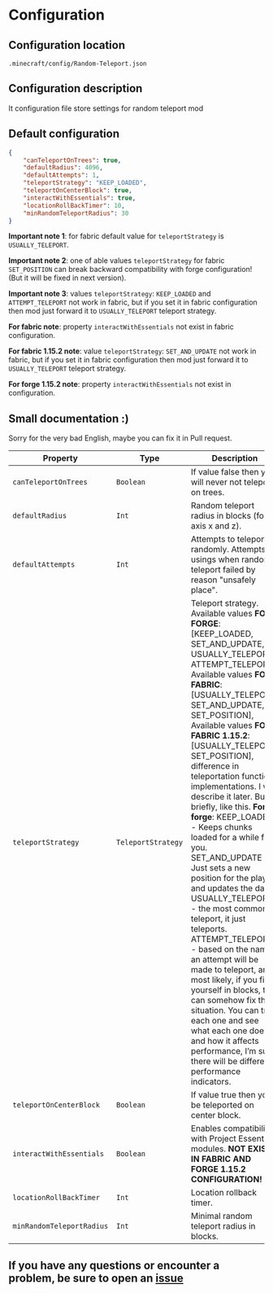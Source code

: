 # Configuration

## Configuration location

```none
.minecraft/config/Random-Teleport.json
```

## Configuration description

It configuration file store settings for random teleport mod

## Default configuration

```json
{
    "canTeleportOnTrees": true,
    "defaultRadius": 4096,
    "defaultAttempts": 1,
    "teleportStrategy": "KEEP_LOADED",
    "teleportOnCenterBlock": true,
    "interactWithEssentials": true,
    "locationRollBackTimer": 10,
    "minRandomTeleportRadius": 30
}
```

**Important note 1**: for fabric default value for `teleportStrategy` is `USUALLY_TELEPORT`.

**Important note 2**: one of able values `teleportStrategy` for fabric `SET_POSITION` can break backward compatibility with forge configuration! (But it will be fixed in next version).

**Important note 3**: values `teleportStrategy`: `KEEP_LOADED` and `ATTEMPT_TELEPORT` not work in fabric, but if you set it in fabric configuration then mod just forward it to `USUALLY_TELEPORT` teleport strategy.

**For fabric note**: property `interactWithEssentials` not exist in fabric configuration.

**For fabric 1.15.2 note**: value `teleportStrategy`: `SET_AND_UPDATE` not work in fabric, but if you set it in fabric configuration then mod just forward it to `USUALLY_TELEPORT` teleport strategy.

**For forge 1.15.2 note**: property `interactWithEssentials` not exist in configuration.

## Small documentation :)

Sorry for the very bad English, maybe you can fix it in Pull request.

| Property                   | Type             | Description      |
|---                         |---               |---               |
|`canTeleportOnTrees`        |`Boolean`         |If value false then you will never not teleport on trees.|
|`defaultRadius`             |`Int`             |Random teleport radius in blocks (for axis x and z).|
|`defaultAttempts`           |`Int`             |Attempts to teleport randomly. Attempts usings when random teleport failed by reason "unsafely place".|
|`teleportStrategy`          |`TeleportStrategy`|Teleport strategy. Available values **FOR FORGE**: [KEEP_LOADED, SET_AND_UPDATE, USUALLY_TELEPORT, ATTEMPT_TELEPORT], Available values **FOR FABRIC**: [USUALLY_TELEPORT, SET_AND_UPDATE, SET_POSITION], Available values **FOR FABRIC 1.15.2**: [USUALLY_TELEPORT, SET_POSITION], difference in teleportation function implementations. I will describe it later. But briefly, like this. **For forge**: KEEP_LOADED - Keeps chunks loaded for a while for you. SET_AND_UPDATE - Just sets a new position for the player and updates the data. USUALLY_TELEPORT - the most common teleport, it just teleports. ATTEMPT_TELEPORT - based on the name, an attempt will be made to teleport, and most likely, if you find yourself in blocks, this can somehow fix the situation. You can try each one and see what each one does and how it affects performance, I’m sure there will be different performance indicators.|
|`teleportOnCenterBlock`     |`Boolean`         |If value true then you'll be teleported on center block.|
|`interactWithEssentials`    |`Boolean`         |Enables compatibility with Project Essentials modules. **NOT EXIST IN FABRIC AND FORGE 1.15.2 CONFIGURATION!**|
|`locationRollBackTimer`     |`Int`             |Location rollback timer.|
|`minRandomTeleportRadius`   |`Int`             |Minimal random teleport radius in blocks.|

## If you have any questions or encounter a problem, be sure to open an [issue](https://github.com/MairwunNx/RandomTeleport/issues/new/choose)
